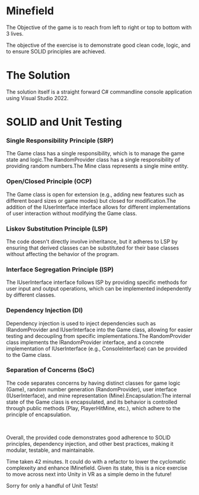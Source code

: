 # Minefield

The Objective of the game is to reach from left to right or top to bottom with 3 lives. 

The objective of the exercise is to demonstrate good clean code, logic, and to ensure SOLID principles are achieved.

# The Solution
The solution itself is a straight forward C# commandline console application using Visual Studio 2022.

# SOLID and Unit Testing

### Single Responsibility Principle (SRP)
The Game class has a single responsibility, which is to manage the game state and logic.The RandomProvider class has a single responsibility of providing random numbers.The Mine class represents a single mine entity.

### Open/Closed Principle (OCP)
The Game class is open for extension (e.g., adding new features such as different board sizes or game modes) but closed for modification.The addition of the IUserInterface interface allows for different implementations of user interaction without modifying the Game class.

### Liskov Substitution Principle (LSP)
The code doesn't directly involve inheritance, but it adheres to LSP by ensuring that derived classes can be substituted for their base classes without affecting the behavior of the program.

### Interface Segregation Principle (ISP)
The IUserInterface interface follows ISP by providing specific methods for user input and output operations, which can be implemented independently by different classes.

### Dependency Injection (DI)
Dependency injection is used to inject dependencies such as IRandomProvider and IUserInterface into the Game class, allowing for easier testing and decoupling from specific implementations.The RandomProvider class implements the IRandomProvider interface, and a concrete implementation of IUserInterface (e.g., ConsoleInterface) can be provided to the Game class.

### Separation of Concerns (SoC)
The code separates concerns by having distinct classes for game logic (Game), random number generation (RandomProvider), user interface (IUserInterface), and mine representation (Mine).Encapsulation:The internal state of the Game class is encapsulated, and its behavior is controlled through public methods (Play, PlayerHitMine, etc.), which adhere to the principle of encapsulation.

&nbsp;

Overall, the provided code demonstrates good adherence to SOLID principles, dependency injection, and other best practices, making it modular, testable, and maintainable.

Time taken 42 minutes. It could do with a refactor to lower the cyclomatic complexeity and enhance IMinefield. Given its state, this is a nice exercise to move across next into Unity in VR as a simple demo in the future! 

Sorry for only a handful of Unit Tests!
